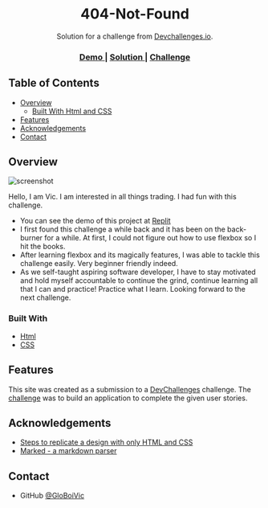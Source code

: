 <h1 align="center">404-Not-Found</h1>

<div align="center">
   Solution for a challenge from  <a href="http://devchallenges.io" target="_blank">Devchallenges.io</a>.
</div>

<div align="center">
  <h3>
    <a href="https://{your-demo-link.your-domain}">
      Demo
    </a>
    <span> | </span>
    <a href="https://{your-url-to-the-solution}">
      Solution
    </a>
    <span> | </span>
    <a href="https://devchallenges.io/challenges/wBunSb7FPrIepJZAg0sY">
      Challenge
    </a>
  </h3>
</div>

<!-- TABLE OF CONTENTS -->

## Table of Contents

- [Overview](#overview)
  - [Built With Html and CSS](#built-with)
- [Features](#features)
- [Acknowledgements](#acknowledgements)
- [Contact](#contact)

<!-- OVERVIEW -->

## Overview

![screenshot](https://drive.google.com/uc?export=view&id=12gOOdlvt7XdPOCSd34VxM0DOA4as0DQE)

Hello, I am Vic. I am interested in all things trading. I had fun with this challenge.

- You can see the demo of this project at <a href="https://404-not-found-challenge.victorike2.repl.co/">Replit</a>
- I first found this challenge a while back and it has been on the back-burner for a while. At first, I could not figure out how to use flexbox so I hit the books.
- After learning flexbox and its magically features, I was able to tackle this challenge easily. Very beginner friendly indeed.
- As we self-taught aspiring software developer, I have to stay motivated and hold myself accountable to continue the grind, continue learning all that I can and practice! Practice what I learn. Looking forward to the next challenge.

### Built With

<!-- This section should list any major frameworks that you built your project using. Here are a few examples.-->

- [Html](https://html.spec.whatwg.org/)
- [CSS](https://www.w3schools.com/css/default.asp)

## Features

<!-- List the features of your application or follow the template. Don't share the figma file here :) -->

This site was created as a submission to a [DevChallenges](https://devchallenges.io/challenges) challenge. The [challenge](https://devchallenges.io/challenges/wBunSb7FPrIepJZAg0sY) was to build an application to complete the given user stories.

## Acknowledgements

<!-- This section should list any articles or add-ons/plugins that helps you to complete the project. This is optional but it will help you in the future. For example -->

- [Steps to replicate a design with only HTML and CSS](https://devchallenges-blogs.web.app/how-to-replicate-design/)
- [Marked - a markdown parser](https://github.com/chjj/marked)

## Contact

- GitHub [@GloBoiVic](https://github.com/GloBoiVic)
